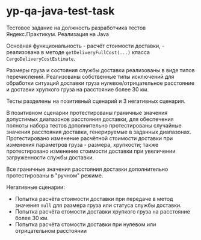 # yp-qa-java-test-task

Тестовое задание на должность разработчика тестов Яндекс.Практикум. Реализация на Java

Основная функциональность - расчёт стоимости доставки, - реализована в методе `getDeliveryFullCost(...)`
класса `CargoDeliveryCostEstimate`.

Размеры груза и состояния службы доставки реализованы в виде типов перечислений. Реализованы собственные типы исключений
для обработки ситуаций доставки груза нулевое/отрицательное расстояние и доставки хрупкого груза на расстояние более 30
км.

Тесты разделены на позитивный сценарий и 3 негативных сценария.

В позитивном сценарии протестированы граничные значения допустимых диапазонов расстояния доставки, для обеспечения
полноты набора тестов дополнительно протестированы случайные значения расстояния доставки, генерируемые в заданных
диапазонах. Протестировано изменение расчётной стоимости доставки при изменения параметров груза -
размера, хрупкости; также протестировано изменение стоимости доставки при увеличении загруженности службы доставки.

Все граничные значения расстояния доставки дополнительно протестированы в "ручном" режиме.

Негативные сценарии:

- Попытка расчёта стоимости доставки при передаче в метод значения `null` для размера груза или статуса службы доставки.
- Попытка расчёта стомости доставки хрупкого груза на расстояние более 30 км.
- Попытка расчёта стомости доставки при нулевом или отрицательном расстоянии 